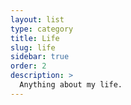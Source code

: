 ```yaml
---
layout: list
type: category
title: Life
slug: life
sidebar: true
order: 2
description: >
  Anything about my life.
---
```

